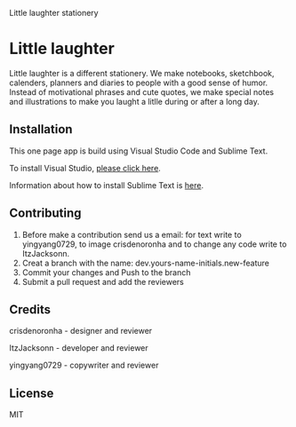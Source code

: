Little laughter stationery

# Little laughter
Little laughter is a different stationery.
We make notebooks, sketchbook, calenders, planners and diaries to people with a good sense of humor.  
Instead of motivational phrases and cute quotes, we make special notes and illustrations to make you laught a litlle during or after a long day.  

## Installation
<p>This one page app is build using Visual Studio Code and Sublime Text.</p>
<p>To install Visual Studio, <a href="https://code.visualstudio.com/">please click here</a>.</p>
<p>Information about how to install Sublime Text is  <a href="https://www.sublimetext.com/">here</a>.</p>

## Contributing
1. Before make a contribution send us a email: for text write to yingyang0729, to image crisdenoronha and to change any code write to ItzJacksonn.
2. Creat a branch with the name: dev.yours-name-initials.new-feature
3. Commit your changes and Push to the branch
4. Submit a pull request and add the reviewers

## Credits
<p>crisdenoronha - designer and reviewer </p>
<p>ItzJacksonn - developer and reviewer</p>
<p>yingyang0729 - copywriter and reviewer</p>

## License
MIT
